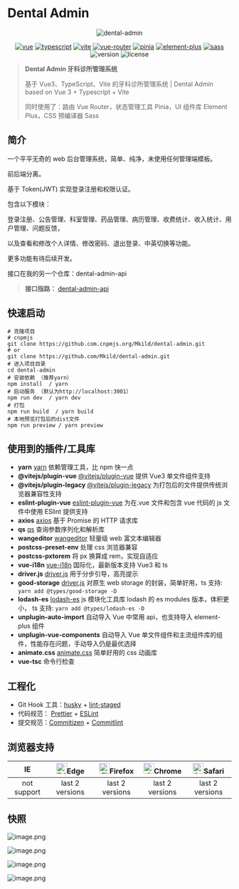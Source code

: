 # Dental Admin

<p align="center">
    <img src="https://i.imgur.com/7BPk0Hl.png" alt="dental-admin" />
</p>
<p align="center">
    <a href="https://v3.vuejs.org/"><img src="https://img.shields.io/badge/vue-v3.2.31-blue.svg?color=4FC08D&logo=vuedotjs" alt="vue" /></a>
    <a href="https://www.typescriptlang.org/"><img src="https://img.shields.io/badge/typescript-v4.6.2-blue.svg?color=3178C6&logo=typescript" alt="typescript" /></a>
    <a href="https://vitejs.dev/"><img src="https://img.shields.io/badge/vite-v2.8.6-blue.svg?color=646CFF&logo=vite&logoColor=646CFF" alt="vite" /></a>
    <a href="https://router.vuejs.org/index.html"><img src="https://img.shields.io/badge/vue--router-v4.0.13-blue.svg?color=3EAF7C" alt="vue-router" /></a>
    <a href="https://pinia.vuejs.org/"><img src="https://img.shields.io/badge/pinia-v2.0.11-yellow.svg?color=FFD859" alt="pinia" /></a>
    <a href="https://element-plus.gitee.io/en-US/"><img src="https://img.shields.io/badge/element--plus-v2.0.2-blue.svg?color=409EFF" alt="element-plus" /></a>
    <a href="http://en.sass.hk/"><img src="https://img.shields.io/badge/sass-v1.49.9-blue.svg?color=CC6699&logo=sass" alt="sass" /></a>
    <img src="https://img.shields.io/badge/version-v1.0.0-yellow.svg" alt="version" />
    <img src="https://img.shields.io/badge/license-AGPL--3.0-green.svg" alt="license" />
</p>

> **Dental Admin 牙科诊所管理系统**
>
> 基于 Vue3、TypeScript、Vite 的牙科诊所管理系统 | Dental Admin based on Vue 3 + Typescript + Vite
>
> 同时使用了：路由 Vue Router，状态管理工具 Pinia，UI 组件库 Element Plus，CSS 预编译器 Sass

## 简介

一个平平无奇的 web 后台管理系统，简单、纯净，未使用任何管理端模板。

前后端分离。

基于 Token(JWT) 实现登录注册和权限认证。

包含以下模块：

登录注册、公告管理、科室管理、药品管理、病历管理、收费统计、收入统计、用户管理、问题反馈，

以及查看和修改个人详情、修改密码、退出登录、中英切换等功能。

更多功能有待后续开发。

接口在我的另一个仓库：dental-admin-api

> **接口指路：** [dental-admin-api](https://github.com/Mkild/dental-admin-api)

## 快速启动

```shell
# 克隆项目
# cnpmjs
git clone https://github.com.cnpmjs.org/Mkild/dental-admin.git
# or
git clone https://github.com/Mkild/dental-admin.git
# 进入项目目录
cd dental-admin
# 安装依赖 （推荐yarn）
npm install  / yarn
# 启动服务 （默认为http://localhost:3001）
npm run dev  / yarn dev
# 打包
npm run build  / yarn build
# 本地预览打包后的dist文件
npm run preview / yarn preview

```

## 使用到的插件/工具库

- **yarn** [yarn](https://yarn.bootcss.com/) 依赖管理工具，比 npm 快一点
- **@vitejs/plugin-vue** [@vitejs/plugin-vue](https://vitejs.dev/plugins/#vitejs-plugin-vue) 提供 Vue3 单文件组件支持
- **@vitejs/plugin-legacy** [@vitejs/plugin-legacy](https://vitejs.cn/plugins/#vitejsplugin-legacy) 为打包后的文件提供传统浏览器兼容性支持
- **eslint-plugin-vue** [eslint-plugin-vue](https://eslint.vuejs.org/user-guide/#faq) 为在.vue 文件和包含 vue 代码的 js 文件中使用 ESlint 提供支持
- **axios** [axios](https://github.com/axios/axios) 基于 Promise 的 HTTP 请求库
- **qs** [qs](https://github.com/ljharb/qs) 查询参数序列化和解析库
- **wangeditor** [wangeditor](https://www.wangeditor.com/doc/) 轻量级 web 富文本编辑器
- **postcss-preset-env** 处理 css 浏览器兼容
- **postcss-pxtorem** 将 px 换算成 rem，实现自适应
- **vue-i18n** [vue-i18n](https://kazupon.github.io/vue-i18n/) 国际化，最新版本支持 Vue3 和 ts
- **driver.js** [driver.js](https://github.com/kamranahmedse/driver.js) 用于分步引导，高亮提示
- **good-storage** [driver.js](https://github.com/kamranahmedse/driver.js) 对原生 web storage 的封装，简单好用，ts 支持: `yarn add @types/good-storage -D`
- **lodash-es** [lodash-es](https://www.lodashjs.com/) js 模块化工具库 lodash 的 es modules 版本，体积更小， ts 支持: `yarn add @types/lodash-es -D`
- **unplugin-auto-import** 自动导入 Vue 中常用 api，也支持导入 element-plus 组件
- **unplugin-vue-components** 自动导入 Vue 单文件组件和主流组件库的组件，性能存在问题，手动导入仍是最优选择
- **animate.css** [animate.css](https://animate.style/) 简单好用的 css 动画库
- **vue-tsc** 命令行检查

## 工程化

- Git Hook 工具：[husky](https://typicode.github.io/husky/#/) + [lint-staged](https://github.com/okonet/lint-staged)
- 代码规范： [Prettier](https://prettier.io/) + [ESLint](https://eslint.org/)
- 提交规范：[Commitizen](http://commitizen.github.io/cz-cli/) + [Commitlint](https://commitlint.js.org/#/)

## **浏览器支持**

|     IE      | [<img src="https://raw.githubusercontent.com/alrra/browser-logos/master/src/edge/edge_48x48.png" alt=" Edge" height="24px" />](http://godban.github.io/browsers-support-badges/)Edge | [<img src="https://raw.githubusercontent.com/alrra/browser-logos/master/src/firefox/firefox_48x48.png" alt="Firefox" height="24px" />](http://godban.github.io/browsers-support-badges/)Firefox | [<img src="https://raw.githubusercontent.com/alrra/browser-logos/master/src/chrome/chrome_48x48.png" alt="Chrome" height="24px" />](http://godban.github.io/browsers-support-badges/)Chrome | [<img src="https://raw.githubusercontent.com/alrra/browser-logos/master/src/safari/safari_48x48.png" alt="Safari" height="24px" />](http://godban.github.io/browsers-support-badges/)Safari |
| :---------: | :----------------------------------------------------------------------------------------------------------------------------------------------------------------------------------: | :---------------------------------------------------------------------------------------------------------------------------------------------------------------------------------------------: | :-----------------------------------------------------------------------------------------------------------------------------------------------------------------------------------------: | :-----------------------------------------------------------------------------------------------------------------------------------------------------------------------------------------: |
| not support |                                                                                   last 2 versions                                                                                    |                                                                                         last 2 versions                                                                                         |                                                                                       last 2 versions                                                                                       |                                                                                       last 2 versions                                                                                       |

## 快照

![image.png](https://i.imgur.com/ni6Vu65.png)

![image.png](https://i.imgur.com/h0HxSia.png)

![image.png](https://i.imgur.com/hoSWRua.png)

![image.png](https://i.imgur.com/DWxyRDm.png)
